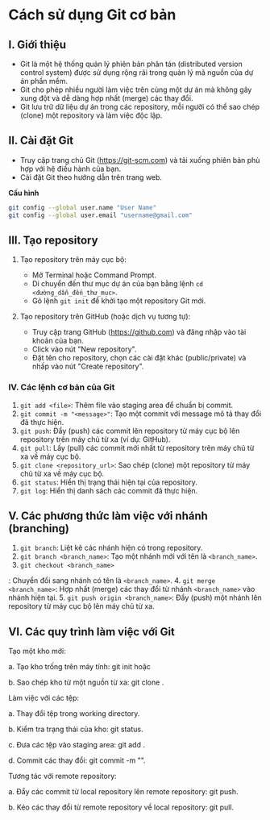 # Cách sử dụng Git cơ bản

## I. Giới thiệu
- Git là một hệ thống quản lý phiên bản phân tán (distributed version control system) được sử dụng rộng rãi trong quản lý mã nguồn của dự án phần mềm.
- Git cho phép nhiều người làm việc trên cùng một dự án mà không gây xung đột và dễ dàng hợp nhất (merge) các thay đổi.
- Git lưu trữ dữ liệu dự án trong các repository, mỗi người có thể sao chép (clone) một repository và làm việc độc lập.

## II. Cài đặt Git
- Truy cập trang chủ Git (https://git-scm.com) và tải xuống phiên bản phù hợp với hệ điều hành của bạn.
- Cài đặt Git theo hướng dẫn trên trang web.

**Cấu hình**

```bash
git config --global user.name "User Name"
git config --global user.email "username@gmail.com"
```

## III. Tạo repository
1. Tạo repository trên máy cục bộ:
   - Mở Terminal hoặc Command Prompt.
   - Di chuyển đến thư mục dự án của bạn bằng lệnh `cd <đường_dẫn_đến_thư_mục>`.
   - Gõ lệnh `git init` để khởi tạo một repository Git mới.

2. Tạo repository trên GitHub (hoặc dịch vụ tương tự):
   - Truy cập trang GitHub (https://github.com) và đăng nhập vào tài khoản của bạn.
   - Click vào nút "New repository".
   - Đặt tên cho repository, chọn các cài đặt khác (public/private) và nhấp vào nút "Create repository".

### IV. Các lệnh cơ bản của Git
1. `git add <file>`: Thêm file vào staging area để chuẩn bị commit.
2. `git commit -m "<message>"`: Tạo một commit với message mô tả thay đổi đã thực hiện.
3. `git push`: Đẩy (push) các commit lên repository từ máy cục bộ lên repository trên máy chủ từ xa (ví dụ: GitHub).
4. `git pull`: Lấy (pull) các commit mới nhất từ repository trên máy chủ từ xa về máy cục bộ.
5. `git clone <repository_url>`: Sao chép (clone) một repository từ máy chủ từ xa về máy cục bộ.
6. `git status`: Hiển thị trạng thái hiện tại của repository.
7. `git log`: Hiển thị danh sách các commit đã thực hiện.

## V. Các phương thức làm việc với nhánh (branching)
1. `git branch`: Liệt kê các nhánh hiện có trong repository.
2. `git branch <branch_name>`: Tạo một nhánh mới với tên là `<branch_name>`.
3. `git checkout <branch_name>`

: Chuyển đổi sang nhánh có tên là `<branch_name>`.
4. `git merge <branch_name>`: Hợp nhất (merge) các thay đổi từ nhánh `<branch_name>` vào nhánh hiện tại.
5. `git push origin <branch_name>`: Đẩy (push) một nhánh lên repository từ máy cục bộ lên máy chủ từ xa.

## VI. Các quy trình làm việc với Git

Tạo một kho mới:

a. Tạo kho trống trên máy tính: git init hoặc

b. Sao chép kho từ một nguồn từ xa: git clone <url>.

Làm việc với các tệp:

a. Thay đổi tệp trong working directory.

b. Kiểm tra trạng thái của kho: git status.

c. Đưa các tệp vào staging area: git add <file>.

d. Commit các thay đổi: git commit -m "<message>".

Tương tác với remote repository:

a. Đẩy các commit từ local repository lên remote repository: git push.

b. Kéo các thay đổi từ remote repository về local repository: git pull.
